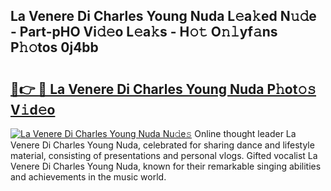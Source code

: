 ## La Venere Di Charles Young Nuda L𝚎a𝚔ed N𝚞𝚍e - Part-pHO Vi𝚍𝚎o L𝚎a𝚔s - H𝚘𝚝 O𝚗𝚕yf𝚊ns P𝚑𝚘tos 0j4bb

# <h2><a href="http://kf70y29.oniu.top/?m=La+Venere+Di+Charles+Young+Nuda">🔗👉 🔴 La Venere Di Charles Young Nuda P𝚑ot𝚘𝚜 V𝚒d𝚎o</a></h2>

[![La Venere Di Charles Young Nuda Nu𝚍e𝚜](https://i.imgur.com/0qMVB7G.gif)](http://kf70y29.oniu.top/?m=La+Venere+Di+Charles+Young+Nuda)
Online thought leader La Venere Di Charles Young Nuda, celebrated for sharing dance and lifestyle material, consisting of presentations and personal vlogs. Gifted vocalist La Venere Di Charles Young Nuda, known for their remarkable singing abilities and achievements in the music world.  
